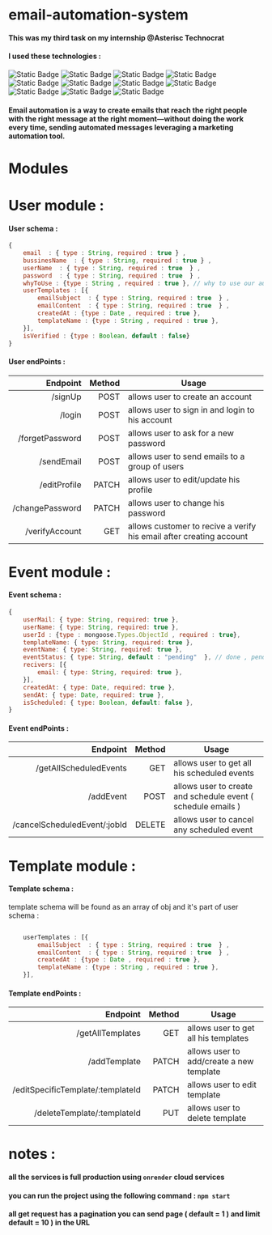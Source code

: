 # email-automation-system

#### This was my third task on my internship @Asterisc Technocrat 

#### I used these technologies :
![Static Badge](https://img.shields.io/badge/5.1.1-bcrypt-red)
![Static Badge](https://img.shields.io/badge/16.3.1-dotenv-yellow)
![Static Badge](https://img.shields.io/badge/4.18.2-express-blue)
![Static Badge](https://img.shields.io/badge/17.10.1-joi-green)
![Static Badge](https://img.shields.io/badge/9.0.2-jsonwebtoken-purple)
![Static Badge](https://img.shields.io/badge/20.5.0-node-darkgreen)
![Static Badge](https://img.shields.io/badge/3.0.1-nodemon-09c)
![Static Badge](https://img.shields.io/badge/cors-2.8.5-0f3)
![Static Badge](https://img.shields.io/badge/node_schedule-2.1.1-darkblue)
![Static Badge](https://img.shields.io/badge/nodemailer-6.9.5-orange)
![Static Badge](https://img.shields.io/badge/mongoose-7.5.0-white)


#### Email automation is a way to create emails that reach the right people with the right message at the right moment—without doing the work every time, sending automated messages leveraging a marketing automation tool.

# Modules

# User module :

#### User schema : 

```JavaScript
{
    email  : { type : String, required : true } , 
    bussinesName  : { type : String, required : true } , 
    userName  : { type : String, required : true  } , 
    password  : { type : String, required : true  } , 
    whyToUse : {type : String , required : true }, // why to use our automated mails service ( student , bussines owner , hr , other , etc.....)
    userTemplates : [{
        emailSubject  : { type : String, required : true  } , 
        emailContent  : { type : String, required : true  } , 
        createdAt : {type : Date , required : true },
        templateName : {type : String , required : true },
    }],
    isVerified : {type : Boolean, default : false}
}

```

#### User endPoints : 

|Endpoint|Method|Usage
|-------:|-----:|-----
|/signUp|POST|allows user to create an account 
|/login|POST|allows user to sign in and login to his account  
|/forgetPassword|POST|allows user to ask for a new password
|/sendEmail|POST|allows user to send emails to a group of users
|/editProfile|PATCH|allows user to edit/update his profile 
|/changePassword|PATCH|allows user to change his password 
|/verifyAccount|GET|allows customer to recive a verify his email after creating account


# Event module :

#### Event schema : 

```JavaScript
{
    userMail: { type: String, required: true },
    userName: { type: String, required: true },
    userId : {type : mongoose.Types.ObjectId , required : true},
    templateName: { type: String, required: true },
    eventName: { type: String, required: true },
    eventStatus: { type: String, default : "pending"  }, // done , pending 
    recivers: [{
        email: { type: String, required: true },
    }],
    createdAt: { type: Date, required: true },
    sendAt: { type: Date, required: true }, 
    isScheduled: { type: Boolean, default: false },
}

```

#### Event endPoints : 

|Endpoint|Method|Usage
|-------:|-----:|-----
|/getAllScheduledEvents|GET|allows user to get all his scheduled events 
|/addEvent|POST|allows user to create and schedule event ( schedule emails )  
|/cancelScheduledEvent/:jobId|DELETE|allows user to cancel any scheduled event 


# Template module :

#### Template schema : 

template schema will be found as an array of obj and it's part of user schema : 
```JavaScript

    userTemplates : [{
        emailSubject  : { type : String, required : true  } , 
        emailContent  : { type : String, required : true  } , 
        createdAt : {type : Date , required : true },
        templateName : {type : String , required : true },
    }],

```

#### Template endPoints : 

|Endpoint|Method|Usage
|-------:|-----:|-----
|/getAllTemplates|GET|allows user to get all his templates 
|/addTemplate|PATCH|allows user to add/create a new template  
|/editSpecificTemplate/:templateId|PATCH|allows user to edit template
|/deleteTemplate/:templateId|PUT|allows user to delete template

# notes :

#### all the services is full production using `onrender` cloud services

#### you can run the project using the following command : `npm start`

#### all get request has a pagination you can send page ( default = 1 ) and limit default = 10 ) in the URL 
